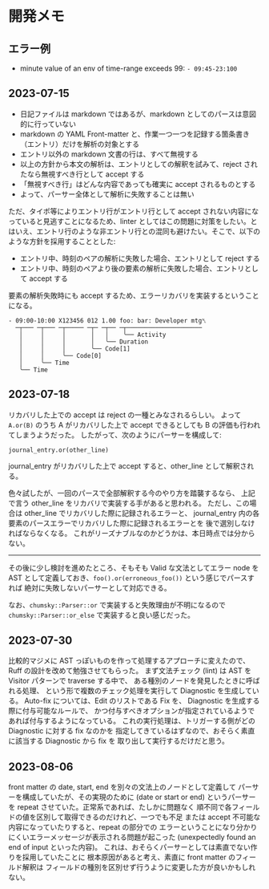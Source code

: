 # 開発メモ

## エラー例

- minute value of an env of time-range exceeds 99: `- 09:45-23:100`

## 2023-07-15

- 日記ファイルは markdown ではあるが、markdown としてのパースは意図的に行っていない
- markdown の YAML Front-matter と、作業一つ一つを記録する箇条書き（エントリ）だけを解析の対象とする
- エントリ以外の markdown 文書の行は、すべて無視する
- 以上の方針から本文の解析は、エントリとしての解釈を試みて、reject されたなら無視すべき行として accept する
- 「無視すべき行」はどんな内容であっても確実に accept されるものとする
- よって、パーサー全体として解析に失敗することは無い

ただ、タイポ等によりエントリ行がエントリ行として accept されない内容になっていると見逃すことになるため、linter としてはこの問題に対策をしたい。とはいえ、エントリ行のような非エントリ行との混同も避けたい。そこで、以下のような方針を採用することとした:

- エントリ中、時刻のペアの解析に失敗した場合、エントリとして reject する
- エントリ中、時刻のペアより後の要素の解析に失敗した場合、エントリとして accept する

要素の解析失敗時にも accept するため、エラーリカバリを実装するということになる。

    - 09:00-10:00 X123456 012 1.00 foo: bar: Developer mtg␤
      ─┬─── ─┬─── ─┬───── ─┬─ ─┬── ─┬─────────────────────
       │     │     │       │   │    ╰── Activity
       │     │     │       │   ╰── Duration
       │     │     │       ╰── Code[1]
       │     │     ╰── Code[0]
       │     ╰── Time
       ╰── Time

## 2023-07-18

リカバリした上での accept は reject の一種とみなされるらしい。
よって `A.or(B)` のうち A がリカバリした上で accept できるとしても
B の評価も行われてしまうようだった。
したがって、次のようにパーサーを構成して:

    journal_entry.or(other_line)

journal_entry がリカバリした上で accept すると、other_line として解釈される。

色々試したが、一回のパースで全部解釈する今のやり方を踏襲するなら、
上記で言う other_line をリカバリで実装する手があると思われる。
ただし、この場合は other_line でリカバリした際に記録されるエラーと、
journal_entry 内の各要素のパースエラーでリカバリした際に記録されるエラーとを
後で選別しなければならなくなる。
これがリーズナブルなのかどうかは、本日時点では分からない。

---

その後に少し検討を進めたところ、そもそも Valid な文法としてエラー node を
AST として定義しておき、`foo().or(erroneous_foo())` という感じでパースすれば
絶対に失敗しないパーサーとして対応できる。

なお、`chumsky::Parser::or` で実装すると失敗理由が不明になるので
`chumsky::Parser::or_else` で実装すると良い感じだった。

## 2023-07-30

比較的マジメに AST っぽいものを作って処理するアプローチに変えたので、
Ruff の設計を改めて勉強させてもらった。
まず文法チェック (lint) は AST を Visitor パターンで traverse する中で、
ある種別のノードを発見したときに呼ばれる処理、
という形で複数のチェック処理を実行して Diagnostic を生成している。
Auto-fix については、Edit のリストである Fix を、
Diagnostic を生成する際に付与可能なルールで、
かつ付与すべきオプションが指定されているようであれば付与するようになっている。
これの実行処理は、トリガーする側がどの Diagnostic に対する fix なのかを
指定してきているはずなので、おそらく素直に該当する Diagnostic から fix を
取り出して実行するだけだと思う。

## 2023-08-06

front matter の date, start, end を別々の文法上のノードとして定義して
パーサーを構成していたが、その実現のために (date or start or end)
というパーサーを repeat させていた。正常系であれば、たしかに問題なく
順不同で各フィールドの値を区別して取得できるのだけれど、一つでも不足
または accept 不可能な内容になっていたりすると、repeat の部分での
エラーということになり分かりにくいエラーメッセージが表示される問題が起こった
(unexpectedly found an end of input といった内容)。
これは、おそらくパーサーとしては素直でない作りを採用していたことに
根本原因があると考え、素直に front matter のフィールド解釈は
フィールドの種別を区別せず行うように変更した方が良いかもしれない。
